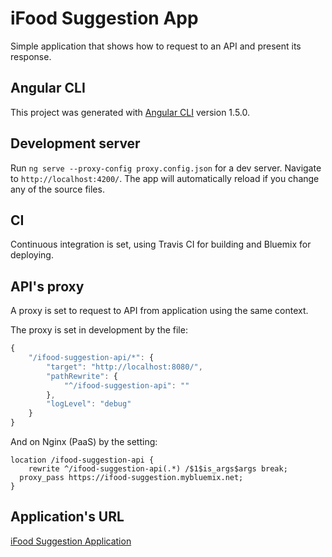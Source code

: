 # iFood Suggestion App

Simple application that shows how to request to an API and present its response.

## Angular CLI

This project was generated with [Angular CLI](https://github.com/angular/angular-cli) version 1.5.0.

## Development server

Run `ng serve --proxy-config proxy.config.json` for a dev server. Navigate to `http://localhost:4200/`. The app will automatically reload if you change any of the source files.

## CI

Continuous integration is set, using Travis CI for building and Bluemix for deploying.

## API's proxy

A proxy is set to request to API from application using the same context.

The proxy is set in development by the file:

```javascript
{
	"/ifood-suggestion-api/*": {
		"target": "http://localhost:8080/",
		"pathRewrite": {
			"^/ifood-suggestion-api": ""
		},
		"logLevel": "debug"
	}
}
```

And on Nginx (PaaS) by the setting:

```
location /ifood-suggestion-api {
	rewrite ^/ifood-suggestion-api(.*) /$1$is_args$args break;
  proxy_pass https://ifood-suggestion.mybluemix.net;
}
```

## Application's URL

[iFood Suggestion Application](https://ifood-suggestion-app.mybluemix.net/)
